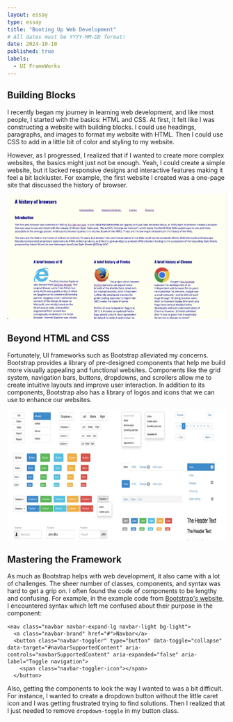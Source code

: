 ```yaml
---
layout: essay
type: essay
title: "Booting Up Web Development"
# All dates must be YYYY-MM-DD format!
date: 2024-10-10
published: true
labels:
  - UI FrameWorks
---
```


## Building Blocks

I recently began my journey in learning web development, and like most people, I started with the basics: HTML and CSS. At first, it felt like I was constructing a website with building blocks. I could use headings, paragraphs, and images to format my website with HTML. Then I could use CSS to add in a little bit of color and styling to my website.

However, as I progressed, I realized that if I wanted to create more complex websites, the basics might just not be enough. Yeah, I could create a simple website, but it lacked responsive designs and interactive features making it feel a bit lackluster. For example, the first website I created was a one-page site that discussed the history of browser.

<p align="center">
  <img src="../img/ui-frameworks/website-history-of-browsers.png" width="750px">
</p>

## Beyond HTML and CSS

Fortunately, UI frameworks such as Bootstrap alleviated my concerns. Bootstrap provides a library of pre-designed components that help me build more visually appealing and functional websites. Components like the grid system, navigation bars, buttons, dropdowns, and scrollers allow me to create intuitive layouts and improve user interaction. In addition to its components, Bootstrap also has a library of logos and icons that we can use to enhance our websites.

<p align="center">
  <img src="../img/ui-frameworks/bootstrap-components.jpeg" height="300px">
</p>

## Mastering the Framework

As much as Bootstrap helps with web development, it also came with a lot of challenges. The sheer number of classes, components, and syntax was hard to get a grip on. I often found the code of components to be lengthy and confusing. For example, in the example code from [Bootstrap's website](https://getbootstrap.com/docs/4.0/components/navbar/), I encountered syntax which left me confused about their purpose in the component:

```
<nav class="navbar navbar-expand-lg navbar-light bg-light">
  <a class="navbar-brand" href="#">Navbar</a>
  <button class="navbar-toggler" type="button" data-toggle="collapse" data-target="#navbarSupportedContent" aria-controls="navbarSupportedContent" aria-expanded="false" aria-label="Toggle navigation">
    <span class="navbar-toggler-icon"></span>
  </button>
```

Also, getting the components to look the way I wanted to was a bit difficult. For instance, I wanted to create a dropdown button without the little caret icon and I was getting frustrated trying to find solutions. Then I realized that I just needed to remove `dropdown-toggle` in my button class.
